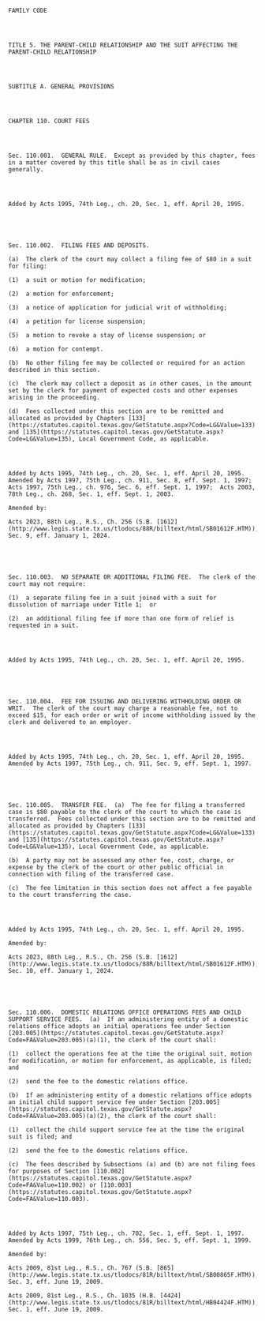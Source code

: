 ﻿
    
    
    	
    					
    
    
    FAMILY CODE
    
      
    
    
    TITLE 5. THE PARENT-CHILD RELATIONSHIP AND THE SUIT AFFECTING THE PARENT-CHILD RELATIONSHIP
    
      
    
    
    SUBTITLE A. GENERAL PROVISIONS
    
      
    
    
    CHAPTER 110. COURT FEES
    
      
    
    
    Sec. 110.001.  GENERAL RULE.  Except as provided by this chapter, fees in a matter covered by this title shall be as in civil cases generally.
    
    
    
    
    Added by Acts 1995, 74th Leg., ch. 20, Sec. 1, eff. April 20, 1995.
    
    
    
    
    
    Sec. 110.002.  FILING FEES AND DEPOSITS.
    
    (a)  The clerk of the court may collect a filing fee of $80 in a suit for filing:
    
    (1)  a suit or motion for modification;
    
    (2)  a motion for enforcement;
    
    (3)  a notice of application for judicial writ of withholding;
    
    (4)  a petition for license suspension;
    
    (5)  a motion to revoke a stay of license suspension; or
    
    (6)  a motion for contempt.
    
    (b)  No other filing fee may be collected or required for an action described in this section.
    
    (c)  The clerk may collect a deposit as in other cases, in the amount set by the clerk for payment of expected costs and other expenses arising in the proceeding.
    
    (d)  Fees collected under this section are to be remitted and allocated as provided by Chapters [133](https://statutes.capitol.texas.gov/GetStatute.aspx?Code=LG&Value=133) and [135](https://statutes.capitol.texas.gov/GetStatute.aspx?Code=LG&Value=135), Local Government Code, as applicable.
    
    
    
    
    Added by Acts 1995, 74th Leg., ch. 20, Sec. 1, eff. April 20, 1995.  Amended by Acts 1997, 75th Leg., ch. 911, Sec. 8, eff. Sept. 1, 1997;  Acts 1997, 75th Leg., ch. 976, Sec. 6, eff. Sept. 1, 1997;  Acts 2003, 78th Leg., ch. 268, Sec. 1, eff. Sept. 1, 2003.
    
    Amended by: 
    
    Acts 2023, 88th Leg., R.S., Ch. 256 (S.B. [1612](http://www.legis.state.tx.us/tlodocs/88R/billtext/html/SB01612F.HTM)), Sec. 9, eff. January 1, 2024.
    
    
    
    
    
    Sec. 110.003.  NO SEPARATE OR ADDITIONAL FILING FEE.  The clerk of the court may not require:
    
    (1)  a separate filing fee in a suit joined with a suit for dissolution of marriage under Title 1;  or
    
    (2)  an additional filing fee if more than one form of relief is requested in a suit.
    
    
    
    
    Added by Acts 1995, 74th Leg., ch. 20, Sec. 1, eff. April 20, 1995.
    
    
    
    
    
    Sec. 110.004.  FEE FOR ISSUING AND DELIVERING WITHHOLDING ORDER OR WRIT.  The clerk of the court may charge a reasonable fee, not to exceed $15, for each order or writ of income withholding issued by the clerk and delivered to an employer.
    
    
    
    
    Added by Acts 1995, 74th Leg., ch. 20, Sec. 1, eff. April 20, 1995.  Amended by Acts 1997, 75th Leg., ch. 911, Sec. 9, eff. Sept. 1, 1997.
    
    
    
    
    
    Sec. 110.005.  TRANSFER FEE.  (a)  The fee for filing a transferred case is $80 payable to the clerk of the court to which the case is transferred.  Fees collected under this section are to be remitted and allocated as provided by Chapters [133](https://statutes.capitol.texas.gov/GetStatute.aspx?Code=LG&Value=133) and [135](https://statutes.capitol.texas.gov/GetStatute.aspx?Code=LG&Value=135), Local Government Code, as applicable.
    
    (b)  A party may not be assessed any other fee, cost, charge, or expense by the clerk of the court or other public official in connection with filing of the transferred case.
    
    (c)  The fee limitation in this section does not affect a fee payable to the court transferring the case.
    
    
    
    
    Added by Acts 1995, 74th Leg., ch. 20, Sec. 1, eff. April 20, 1995.
    
    Amended by: 
    
    Acts 2023, 88th Leg., R.S., Ch. 256 (S.B. [1612](http://www.legis.state.tx.us/tlodocs/88R/billtext/html/SB01612F.HTM)), Sec. 10, eff. January 1, 2024.
    
    
    
    
    
    Sec. 110.006.  DOMESTIC RELATIONS OFFICE OPERATIONS FEES AND CHILD SUPPORT SERVICE FEES.  (a)  If an administering entity of a domestic relations office adopts an initial operations fee under Section [203.005](https://statutes.capitol.texas.gov/GetStatute.aspx?Code=FA&Value=203.005)(a)(1), the clerk of the court shall:
    
    (1)  collect the operations fee at the time the original suit, motion for modification, or motion for enforcement, as applicable, is filed; and
    
    (2)  send the fee to the domestic relations office.
    
    (b)  If an administering entity of a domestic relations office adopts an initial child support service fee under Section [203.005](https://statutes.capitol.texas.gov/GetStatute.aspx?Code=FA&Value=203.005)(a)(2), the clerk of the court shall:
    
    (1)  collect the child support service fee at the time the original suit is filed; and
    
    (2)  send the fee to the domestic relations office.
    
    (c)  The fees described by Subsections (a) and (b) are not filing fees for purposes of Section [110.002](https://statutes.capitol.texas.gov/GetStatute.aspx?Code=FA&Value=110.002) or [110.003](https://statutes.capitol.texas.gov/GetStatute.aspx?Code=FA&Value=110.003).
    
    
    
    
    Added by Acts 1997, 75th Leg., ch. 702, Sec. 1, eff. Sept. 1, 1997.  Amended by Acts 1999, 76th Leg., ch. 556, Sec. 5, eff. Sept. 1, 1999.
    
    Amended by: 
    
    Acts 2009, 81st Leg., R.S., Ch. 767 (S.B. [865](http://www.legis.state.tx.us/tlodocs/81R/billtext/html/SB00865F.HTM)), Sec. 3, eff. June 19, 2009.
    
    Acts 2009, 81st Leg., R.S., Ch. 1035 (H.B. [4424](http://www.legis.state.tx.us/tlodocs/81R/billtext/html/HB04424F.HTM)), Sec. 1, eff. June 19, 2009.
    
    
    
    
    				
